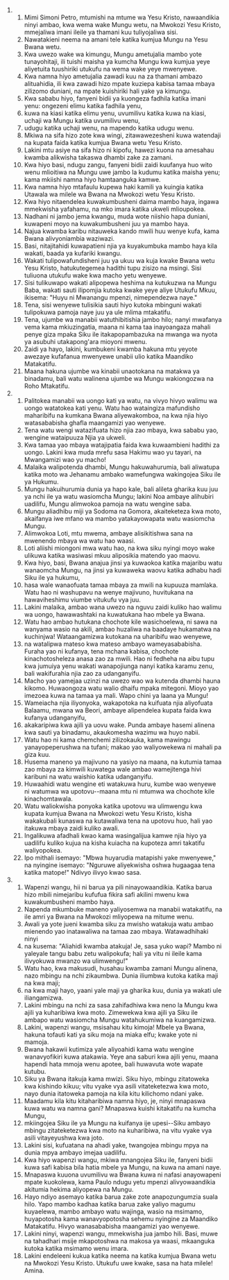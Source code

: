 <ol>
  <li>
    <ol>
      <li>Mimi Simoni Petro, mtumishi na mtume wa Yesu Kristo, nawaandikia ninyi ambao, kwa wema wake Mungu wetu, na Mwokozi Yesu Kristo, mmejaliwa imani ileile ya thamani kuu tuliyojaliwa sisi.</li>
      <li>Nawatakieni neema na amani tele katika kumjua Mungu na Yesu Bwana wetu.</li>
      <li>Kwa uwezo wake wa kimungu, Mungu ametujalia mambo yote tunayohitaji, ili tuishi maisha ya kumcha Mungu kwa kumjua yeye aliyetuita tuushiriki utukufu na wema wake yeye mwenyewe.</li>
      <li>Kwa namna hiyo ametujalia zawadi kuu na za thamani ambazo alituahidia, ili kwa zawadi hizo mpate kuziepa kabisa tamaa mbaya zilizomo duniani, na mpate kuishiriki hali yake ya kimungu.</li>
      <li>Kwa sababu hiyo, fanyeni bidii ya kuongeza fadhila katika imani yenu: ongezeni elimu katika fadhila yenu,</li>
      <li>kuwa na kiasi katika elimu yenu, uvumilivu katika kuwa na kiasi, uchaji wa Mungu katika uvumilivu wenu,</li>
      <li>udugu katika uchaji wenu, na mapendo katika udugu wenu.</li>
      <li>Mkiwa na sifa hizo zote kwa wingi, zitawawezesheni kuwa watendaji na kupata faida katika kumjua Bwana wetu Yesu Kristo.</li>
      <li>Lakini mtu asiye na sifa hizo ni kipofu, hawezi kuona na amesahau kwamba alikwisha takaswa dhambi zake za zamani.</li>
      <li>Kwa hiyo basi, ndugu zangu, fanyeni bidii zaidi kuufanya huo wito wenu mlioitiwa na Mungu uwe jambo la kudumu katika maisha yenu; kama mkiishi namna hiyo hamtaanguka kamwe.</li>
      <li>Kwa namna hiyo mtafaulu kupewa haki kamili ya kuingia katika Utawala wa milele wa Bwana na Mwokozi wetu Yesu Kristo.</li>
      <li>Kwa hiyo nitaendelea kuwakumbusheni daima mambo haya, ingawa mmekwisha yafahamu, na mko imara katika ukweli mlioupokea.</li>
      <li>Nadhani ni jambo jema kwangu, muda wote niishio hapa duniani, kuwapeni moyo na kuwakumbusheni juu ya mambo haya.</li>
      <li>Najua kwamba karibu nitauweka kando mwili huu wenye kufa, kama Bwana alivyoniambia waziwazi.</li>
      <li>Basi, nitajitahidi kuwapatieni njia ya kuyakumbuka mambo haya kila wakati, baada ya kufariki kwangu.</li>
      <li>Wakati tulipowafundisheni juu ya ukuu wa kuja kwake Bwana wetu Yesu Kristo, hatukutegemea hadithi tupu zisizo na msingi. Sisi tuliuona utukufu wake kwa macho yetu wenyewe.</li>
      <li>Sisi tulikuwapo wakati alipopewa heshima na kutukuzwa na Mungu Baba, wakati sauti ilipomjia kutoka kwake yeye aliye Utukufu Mkuu, ikisema: "Huyu ni Mwanangu mpenzi, nimependezwa naye."</li>
      <li>Tena, sisi wenyewe tulisikia sauti hiyo kutoka mbinguni wakati tulipokuwa pamoja naye juu ya ule mlima mtakatifu.</li>
      <li>Tena, ujumbe wa manabii watuthibitishia jambo hilo; nanyi mwafanya vema kama mkiuzingatia, maana ni kama taa inayoangaza mahali penye giza mpaka Siku ile itakapopambazuka na mwanga wa nyota ya asubuhi utakapong'ara mioyoni mwenu.</li>
      <li>Zaidi ya hayo, lakini, kumbukeni kwamba hakuna mtu yeyote awezaye kufafanua mwenyewe unabii ulio katika Maandiko Matakatifu.</li>
      <li>Maana hakuna ujumbe wa kinabii unaotokana na matakwa ya binadamu, bali watu walinena ujumbe wa Mungu wakiongozwa na Roho Mtakatifu.</li>
    </ol>
  </li>
  <li>
    <ol>
      <li>Palitokea manabii wa uongo kati ya watu, na vivyo hivyo walimu wa uongo watatokea kati yenu. Watu hao wataingiza mafundisho maharibifu na kumkana Bwana aliyewakomboa, na kwa njia hiyo watasababisha ghafla maangamizi yao wenyewe.</li>
      <li>Tena watu wengi watazifuata hizo njia zao mbaya, kwa sababu yao, wengine wataipuuza Njia ya ukweli.</li>
      <li>Kwa tamaa yao mbaya watajipatia faida kwa kuwaambieni hadithi za uongo. Lakini kwa muda mrefu sasa Hakimu wao yu tayari, na Mwangamizi wao yu macho!</li>
      <li>Malaika walipotenda dhambi, Mungu hakuwahurumia, bali aliwatupa katika moto wa Jehanamu ambako wamefungwa wakingojea Siku ile ya Hukumu.</li>
      <li>Mungu hakuihurumia dunia ya hapo kale, bali alileta gharika kuu juu ya nchi ile ya watu wasiomcha Mungu; lakini Noa ambaye alihubiri uadilifu, Mungu alimwokoa pamoja na watu wengine saba.</li>
      <li>Mungu aliadhibu miji ya Sodoma na Gomora, akaiteketeza kwa moto, akaifanya iwe mfano wa mambo yatakayowapata watu wasiomcha Mungu.</li>
      <li>Alimwokoa Loti, mtu mwema, ambaye alisikitishwa sana na mwenendo mbaya wa watu hao waasi.</li>
      <li>Loti aliishi miongoni mwa watu hao, na kwa siku nyingi moyo wake ulikuwa katika wasiwasi mkuu aliposikia matendo yao maovu.</li>
      <li>Kwa hiyo, basi, Bwana anajua jinsi ya kuwaokoa katika majaribu watu wanaomcha Mungu, na jinsi ya kuwaweka waovu katika adhabu hadi Siku ile ya hukumu,</li>
      <li>hasa wale wanaofuata tamaa mbaya za mwili na kupuuza mamlaka. Watu hao ni washupavu na wenye majivuno, huvitukana na hawaviheshimu viumbe vitukufu vya juu.</li>
      <li>Lakini malaika, ambao wana uwezo na nguvu zaidi kuliko hao walimu wa uongo, hawawashtaki na kuwatukana hao mbele ya Bwana.</li>
      <li>Watu hao ambao hutukana chochote kile wasichoelewa, ni sawa na wanyama wasio na akili, ambao huzaliwa na baadaye hukamatwa na kuchinjwa! Wataangamizwa kutokana na uharibifu wao wenyewe,</li>
      <li>na watalipwa mateso kwa mateso ambayo wameyasababisha. Furaha yao ni kufanya, tena mchana kabisa, chochote kinachotosheleza anasa zao za mwili. Hao ni fedheha na aibu tupu kwa jumuiya yenu wakati wanapojiunga nanyi katika karamu zenu, bali wakifurahia njia zao za udanganyifu.</li>
      <li>Macho yao yamejaa uzinzi na uwezo wao wa kutenda dhambi hauna kikomo. Huwaongoza watu walio dhaifu mpaka mitegoni. Mioyo yao imezoea kuwa na tamaa ya mali. Wapo chini ya laana ya Mungu!</li>
      <li>Wameiacha njia iliyonyoka, wakapotoka na kuifuata njia aliyofuata Balaamu, mwana wa Beori, ambaye alipendelea kupata faida kwa kufanya udanganyifu,</li>
      <li>akakaripiwa kwa ajili ya uovu wake. Punda ambaye hasemi alinena kwa sauti ya binadamu, akaukomesha wazimu wa huyo nabii.</li>
      <li>Watu hao ni kama chemchemi zilizokauka, kama mawingu yanayopeperushwa na tufani; makao yao waliyowekewa ni mahali pa giza kuu.</li>
      <li>Husema maneno ya majivuno na yasiyo na maana, na kutumia tamaa zao mbaya za kimwili kuwatega wale ambao wamejitenga hivi karibuni na watu waishio katika udanganyifu.</li>
      <li>Huwaahidi watu wengine eti watakuwa huru, kumbe wao wenyewe ni watumwa wa upotovu--maana mtu ni mtumwa wa chochote kile kinachomtawala.</li>
      <li>Watu waliokwisha ponyoka katika upotovu wa ulimwengu kwa kupata kumjua Bwana na Mwokozi wetu Yesu Kristo, kisha wakakubali kunaswa na kutawaliwa tena na upotovu huo, hali yao itakuwa mbaya zaidi kuliko awali.</li>
      <li>Ingalikuwa afadhali kwao kama wasingalijua kamwe njia hiyo ya uadilifu kuliko kujua na kisha kuiacha na kupoteza amri takatifu waliyopokea.</li>
      <li>Ipo mithali isemayo: "Mbwa huyarudia matapishi yake mwenyewe," na nyingine isemayo: "Nguruwe aliyekwisha oshwa hugaagaa tena katika matope!" Ndivyo ilivyo kwao sasa.</li>
    </ol>
  </li>
  <li>
    <ol>
      <li>Wapenzi wangu, hii ni barua ya pili ninayowaandikia. Katika barua hizo mbili nimejaribu kufufua fikira safi akilini mwenu kwa kuwakumbusheni mambo haya.</li>
      <li>Napenda mkumbuke maneno yaliyosemwa na manabii watakatifu, na ile amri ya Bwana na Mwokozi mliyopewa na mitume wenu.</li>
      <li>Awali ya yote jueni kwamba siku za mwisho watakuja watu ambao mienendo yao inatawaliwa na tamaa zao mbaya. Watawadhihaki ninyi</li>
      <li>na kusema: "Aliahidi kwamba atakuja! Je, sasa yuko wapi? Mambo ni yaleyale tangu babu zetu walipokufa; hali ya vitu ni ileile kama ilivyokuwa mwanzo wa ulimwengu!"</li>
      <li>Watu hao, kwa makusudi, husahau kwamba zamani Mungu alinena, nazo mbingu na nchi zikaumbwa. Dunia iliumbwa kutoka katika maji na kwa maji;</li>
      <li>na kwa maji hayo, yaani yale maji ya gharika kuu, dunia ya wakati ule iliangamizwa.</li>
      <li>Lakini mbingu na nchi za sasa zahifadhiwa kwa neno la Mungu kwa ajili ya kuharibiwa kwa moto. Zimewekwa kwa ajili ya Siku ile ambapo watu wasiomcha Mungu watahukumiwa na kuangamizwa.</li>
      <li>Lakini, wapenzi wangu, msisahau kitu kimoja! Mbele ya Bwana, hakuna tofauti kati ya siku moja na miaka elfu; kwake yote ni mamoja.</li>
      <li>Bwana hakawii kutimiza yale aliyoahidi kama watu wengine wanavyofikiri kuwa atakawia. Yeye ana saburi kwa ajili yenu, maana hapendi hata mmoja wenu apotee, bali huwavuta wote wapate kutubu.</li>
      <li>Siku ya Bwana itakuja kama mwizi. Siku hiyo, mbingu zitatoweka kwa kishindo kikuu; vitu vyake vya asili vitateketezwa kwa moto, nayo dunia itatoweka pamoja na kila kitu kilichomo ndani yake.</li>
      <li>Maadamu kila kitu kitaharibiwa namna hiyo, je, ninyi mnapaswa kuwa watu wa namna gani? Mnapaswa kuishi kitakatifu na kumcha Mungu,</li>
      <li>mkiingojea Siku ile ya Mungu na kuifanya ije upesi--Siku ambayo mbingu zitateketezwa kwa moto na kuharibiwa, na vitu vyake vya asili vitayeyushwa kwa joto.</li>
      <li>Lakini sisi, kufuatana na ahadi yake, twangojea mbingu mpya na dunia mpya ambayo imejaa uadilifu.</li>
      <li>Kwa hiyo wapenzi wangu, mkiwa mnangojea Siku ile, fanyeni bidii kuwa safi kabisa bila hatia mbele ya Mungu, na kuwa na amani naye.</li>
      <li>Mnapaswa kuuona uvumilivu wa Bwana kuwa ni nafasi anayowapeni mpate kuokolewa, kama Paulo ndugu yetu mpenzi alivyowaandikia akitumia hekima aliyopewa na Mungu.</li>
      <li>Hayo ndiyo asemayo katika barua zake zote anapozungumzia suala hilo. Yapo mambo kadhaa katika barua zake yaliyo magumu kuyaelewa, mambo ambayo watu wajinga, wasio na msimamo, huyapotosha kama wanavyopotosha sehemu nyingine za Maandiko Matakatifu. Hivyo wanasababisha maangamizi yao wenyewe.</li>
      <li>Lakini ninyi, wapenzi wangu, mmekwisha jua jambo hili. Basi, muwe na tahadhari msije mkapotoshwa na makosa ya waasi, mkaanguka kutoka katika msimamo wenu imara.</li>
      <li>Lakini endeleeni kukua katika neema na katika kumjua Bwana wetu na Mwokozi Yesu Kristo. Utukufu uwe kwake, sasa na hata milele! Amina.</li>
    </ol>
  </li>
</ol>